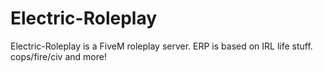 # Electric-Roleplay
Electric-Roleplay is a FiveM roleplay server. ERP is based on IRL life stuff. cops/fire/civ and more! 
